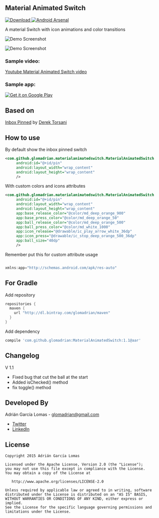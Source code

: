 Material Animated Switch  
-----------------
[![Download](https://api.bintray.com/packages/glomadrian/maven/MaterialAnimatedSwitch/images/download.svg) ](https://bintray.com/glomadrian/maven/MaterialAnimatedSwitch/_latestVersion)
[![Android Arsenal](https://img.shields.io/badge/Android%20Arsenal-Material%20Animated%20Switch-green.svg?style=flat)](https://android-arsenal.com/details/1/1985)

A material Switch with icon animations and color transitions



![Demo Screenshot][1]

![Demo Screenshot][2]


### Sample video:

[Youtube Material Animated Switch video](https://youtu.be/MBJpCfXuVuU)

### Sample app:

<a href="https://play.google.com/store/apps/details?id=com.github.glomadrian.materialanimatedswitch.sample">
  <img alt="Get it on Google Play"
       src="https://developer.android.com/images/brand/en_generic_rgb_wo_60.png" />
</a>

Based on
----------

[Inbox Pinned](https://dribbble.com/shots/2098916-Inbox-Pinned) by [Derek Torsani](https://dribbble.com/dmtors)


How to use
----------

By default show the inbox pinned switch

```xml
<com.github.glomadrian.materialanimatedswitch.MaterialAnimatedSwitch
     android:id="@+id/pin"
     android:layout_width="wrap_content"
     android:layout_height="wrap_content"
     />
```


With custom colors and icons attributes
```xml
<com.github.glomadrian.materialanimatedswitch.MaterialAnimatedSwitch
     android:id="@+id/pin"
     android:layout_width="wrap_content"
     android:layout_height="wrap_content"  
     app:base_release_color="@color/md_deep_orange_900"
     app:base_press_color="@color/md_deep_orange_50"
     app:ball_release_color="@color/md_deep_orange_500"
     app:ball_press_color="@color/md_white_1000"
     app:icon_release="@drawable/ic_play_arrow_white_36dp"
     app:icon_press="@drawable/ic_stop_deep_orange_500_36dp"
     app:ball_size="40dp"
     />
```

Remember put this for custom attribute usage

```java

xmlns:app="http://schemas.android.com/apk/res-auto"

```


For Gradle
---------------------

Add repository

```groovy
repositories {
  maven {
    url "http://dl.bintray.com/glomadrian/maven"
  }
}
```
Add dependency
```groovy
compile 'com.github.glomadrian:MaterialAnimatedSwitch:1.1@aar'
```
Changelog
---------------------

V 1.1

* Fixed bug that cut the ball at the start
* Added isChecked() method
* fix toggle() method

Developed By
------------
Adrián García Lomas - <glomadrian@gmail.com>
* [Twitter](https://twitter.com/glomadrian)
* [LinkedIn](https://es.linkedin.com/in/glomadrian )

License
-------

    Copyright 2015 Adrián García Lomas

    Licensed under the Apache License, Version 2.0 (the "License");
    you may not use this file except in compliance with the License.
    You may obtain a copy of the License at

       http://www.apache.org/licenses/LICENSE-2.0

    Unless required by applicable law or agreed to in writing, software
    distributed under the License is distributed on an "AS IS" BASIS,
    WITHOUT WARRANTIES OR CONDITIONS OF ANY KIND, either express or implied.
    See the License for the specific language governing permissions and
    limitations under the License.

[1]: ./art/swtich.gif
[2]: ./art/all.png

